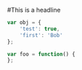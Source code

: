 #This is a headline

```javascript
var obj = {
	'test': true,
	'first': 'Bob'
};

var foo = function() {
};
```
